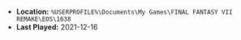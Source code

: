 * **Location:** `%USERPROFILE%\Documents\My Games\FINAL FANTASY VII REMAKE\EOS\1638`
* **Last Played:** 2021-12-16
